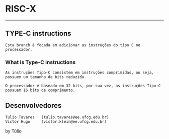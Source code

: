 
# RISC-X

---

## TYPE-C instructions

    Esta branch é focada em adicionar as instruções do tipo C no processador.


### What is Type-C instructions

    As instruções Tipo-C consistem em instruções comprimidas, ou seja, 
    possuem um tamanho de bits reduzido.

    O processador é baseado em 32 bits, por sua vez, as instruções Tipo-C 
    possuem 16 bits de comprimento.


## Desenvolvedores

    Tulio Tavares   (tulio.tavares@ee.ufcg.edu.br)
    Victor Hugo     (victor.klein@ee.ufcg.edu.br)



by Túlio
